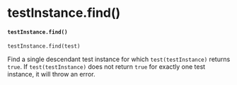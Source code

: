 # testInstance.find()

#### `testInstance.find()` <a href="#testinstancefind" id="testinstancefind"></a>

```
testInstance.find(test)
```

Find a single descendant test instance for which `test(testInstance)` returns `true`. If `test(testInstance)` does not return `true` for exactly one test instance, it will throw an error.
